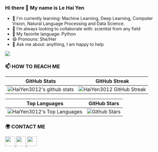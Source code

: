 ### Hi there 👋 My name is Le Hai Yen

* 🧠 I'm currently learning: Machine Learning, Deep Learning, Computer Vision, Natural Language Processing and Data Science.
* 👯 I’m always looking to collaborate with: scientist from any field
* 💜 My favorite language: Python
* 😄 Pronouns: She/Her
* 💬 Ask me about: anything, I am happy to help

<a href="https://www.github.com/HaiYen3012" target="_blank" rel="noreferrer"><img
src="https://img.shields.io/github/followers/HaiYen3012?logo=github&style=for-the-badge&color=0891b2&labelColor=312e81" /></a>

### 📫 HOW TO REACH ME
| **GitHub Stats** | **GitHub Streak** |
| --- | --- |
| ![HaiYen3012's github stats](https://github-readme-stats.vercel.app/api?username=HaiYen3012&show_icons=true&theme=tokyonight) | ![HaiYen3012 GitHub Streak](https://github-readme-streak-stats.herokuapp.com/?user=HaiYen3012&theme=tokyonight) |

| **Top Languages** | **GitHub Stars** |
| --- | --- |
| ![HaiYen3012's Top Languages](https://github-readme-stats.vercel.app/api/top-langs/?username=HaiYen3012&theme=tokyonight&layout=compact) | ![Github Stars](https://github-readme-stats.vercel.app/api?username=HaiYen3012&show_icons=true&locale=en&count_private=true&hide_rank=true&custom_title=My%20GitHub%20Stats&disable_animations=true&theme=tokyonight) |


### 🌍 CONTACT ME

<p align="left"> <a href="https://www.facebook.com/profile.php?id=100039096104296" target="_blank" rel="noreferrer"> <picture> <source media="(prefers-color-scheme: dark)" srcset="https://raw.githubusercontent.com/danielcranney/readme-generator/main/public/icons/socials/facebook-dark.svg" /> <source media="(prefers-color-scheme: light)" srcset="https://raw.githubusercontent.com/danielcranney/readme-generator/main/public/icons/socials/facebook.svg" /> <img src="https://raw.githubusercontent.com/danielcranney/readme-generator/main/public/icons/socials/facebook.svg" width="32" height="32" /> </picture> </a> <a href="https://www.github.com/HaiYen3012" target="_blank" rel="noreferrer"> <picture> <source media="(prefers-color-scheme: dark)" srcset="https://raw.githubusercontent.com/danielcranney/readme-generator/main/public/icons/socials/github-dark.svg" /> <source media="(prefers-color-scheme: light)" srcset="https://raw.githubusercontent.com/danielcranney/readme-generator/main/public/icons/socials/github.svg" /> <img src="https://raw.githubusercontent.com/danielcranney/readme-generator/main/public/icons/socials/github.svg" width="32" height="32" /> </picture> </a> <a href="https://www.linkedin.com/in/y%E1%BA%BFn-l%C3%AA-h%E1%BA%A3i-5625662ab/" target="_blank" rel="noreferrer"> <picture> <source media="(prefers-color-scheme: dark)" srcset="https://raw.githubusercontent.com/danielcranney/readme-generator/main/public/icons/socials/linkedin-dark.svg" /> <source media="(prefers-color-scheme: light)" srcset="https://raw.githubusercontent.com/danielcranney/readme-generator/main/public/icons/socials/linkedin.svg" /> <img src="https://raw.githubusercontent.com/danielcranney/readme-generator/main/public/icons/socials/linkedin.svg" width="32" height="32" /> </picture> </a></p>

